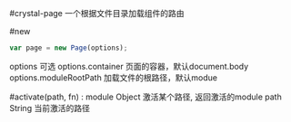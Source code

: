 #crystal-page
一个根据文件目录加载组件的路由

#new
``` js
var page = new Page(options);
```

options 可选
options.container 页面的容器，默认document.body
options.moduleRootPath 加载文件的根路径，默认modue

#activate(path, fn) :  module Object 激活某个路径, 返回激活的module
path String 当前激活的路径


